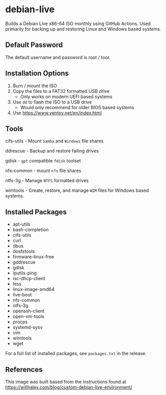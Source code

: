 # debian-live
Builds a Debian Live x86-64 ISO monthly using GitHub Actions. Used primarily for backing up and restoring Linux and Windows based systems.


## Default Password
The default username and password is root / toor.


## Installation Options
1. Burn / mount the ISO
2. Copy the files to a FAT32 formatted USB drive
    * Only works on modern UEFI based systems
3. Use `dd` to flash the ISO to a USB drive
    * Would only recommend for older BIOS based systems
4. Use https://www.ventoy.net/en/index.html


## Tools

cifs-utils - Mount `Samba` and `Windows` file shares

ddrescue - Backup and restore failing drives

gdisk - `gpt` compatible `fdisk` toolset

nfs-common - mount `nfs` file shares

ntfs-3g - Manage `NTFS` formatted drives

wimtools - Create, restore, and manage `WIM` files for Windows based systems.



## Installed Packages
* apt-utils
* bash-completion
* cifs-utils
* curl
* dbus
* dosfstools
* firmware-linux-free
* gddrescue
* gdisk
* iputils-ping
* isc-dhcp-client
* less
* linux-image-amd64
* live-boot
* nfs-common
* ntfs-3g
* openssh-client
* open-vm-tools
* procps
* systemd-sysv
* vim
* wimtools
* wget

For a full list of installed packages, see `packages.txt` in the release.




## References
This image was built based from the instructions found at https://willhaley.com/blog/custom-debian-live-environment/

